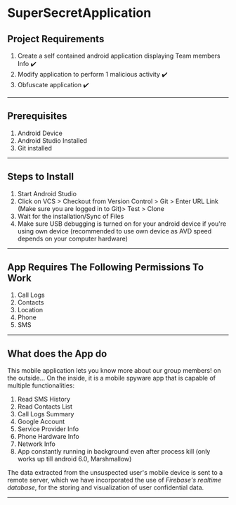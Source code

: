 # SuperSecretApplication


## Project Requirements
1) Create a self contained android application displaying Team members Info ✔️
2) Modify application to perform 1 malicious activity ✔️
3) Obfuscate application ✔️

****************************************************************************************************************************************

## Prerequisites
1) Android Device
2) Android Studio Installed
3) Git installed

****************************************************************************************************************************************

## Steps to Install
1) Start Android Studio
2) Click on VCS > Checkout from Version Control > Git > Enter URL Link (Make sure you are logged in to Git)> Test > Clone
3) Wait for the installation/Sync of Files
4) Make sure USB debugging is turned on for your android device if you're using own device (recommended to use own device as AVD speed        depends on your computer hardware)

****************************************************************************************************************************************

## App Requires The Following Permissions To Work

1) Call Logs
2) Contacts
3) Location
4) Phone
5) SMS

****************************************************************************************************************************************

## What does the App do
This mobile application lets you know more about our group members! on the outside... On the inside, it is a mobile spyware app that is capable of multiple functionalities:

1) Read SMS History
2) Read Contacts List
3) Call Logs Summary
4) Google Account
5) Service Provider Info
6) Phone Hardware Info
7) Network Info
8) App constantly running in background even after process kill (only works up till android 6.0, Marshmallow)

The data extracted from the unsuspected user's mobile device is sent to a remote server, which we have incorporated the use of *Firebase's realtime database*, for the storing and visualization of user confidential data. 

****************************************************************************************************************************************

